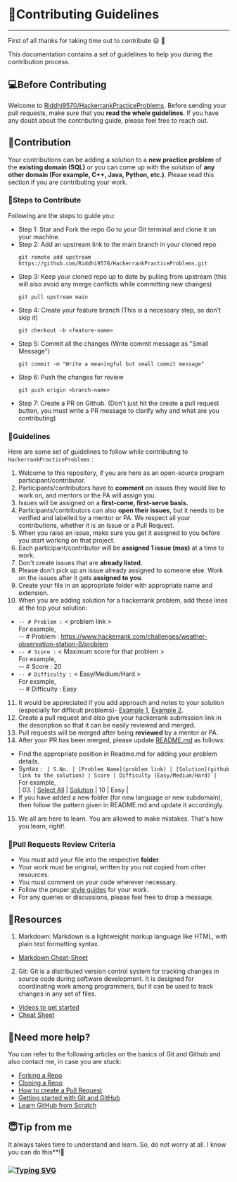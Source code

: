 # 🎇Contributing Guidelines

---

First of all thanks for taking time out to contribute :smiley: :partying_face:

This documentation contains a set of guidelines to help you during the contribution process.

## 💻Before Contributing

Welcome to [Riddhi9570/HackerrankPracticeProblems](https://github.com/Riddhi9570/HackerrankPracticeProblems). Before sending your pull requests, make sure that you **read the whole
guidelines**. If you have any doubt about the contributing guide, please feel free to reach out.

## 🙌Contribution

Your contributions can be adding a solution to a **new practice problem** of the **existing domain (SQL)** or you can come up with the solution of **any other domain (For example, C++, Java, Python, etc.)**. Please read this section if you are contributing your work.

### 🔖Steps to Contribute

Following are the steps to guide you:

* Step 1: Star and Fork the repo Go to your Git terminal and clone it on your machine.
* Step 2: Add an upstream link to the main branch in your cloned repo
    ```
    git remote add upstream https://github.com/Riddhi9570/HackerrankPracticeProblems.git
    ```
* Step 3: Keep your cloned repo up to date by pulling from upstream (this will also avoid any merge conflicts while committing new changes)
    ```
    git pull upstream main
    ```
* Step 4: Create your feature branch (This is a necessary step, so don't skip it)
    ```
    git checkout -b <feature-name>
    ```
* Step 5: Commit all the changes (Write commit message as "Small Message")
    ```
    git commit -m "Write a meaningful but small commit message"
    ```
* Step 6: Push the changes for review
    ```
    git push origin <branch-name>
    ```
* Step 7: Create a PR on Github. (Don't just hit the create a pull request button, you must write a PR message to clarify why and what are you contributing)

### 🔑Guidelines

Here are some set of guidelines to follow while contributing to `HackerrankPracticeProblems` :

1. Welcome to this repository, if you are here as an open-source program participant/contributor.
2. Participants/contributors have to **comment** on issues they would like to work on, and mentors or the PA will assign you.
3. Issues will be assigned on a **first-come, first-serve basis.**
4. Participants/contributors can also **open their issues**, but it needs to be verified and labelled by a mentor or PA. We respect all your contributions, whether 
it is an Issue or a Pull Request.
5. When you raise an issue, make sure you get it assigned to you before you start working on that project.
6. Each participant/contributor will be **assigned 1 issue (max)** at a time to work.
7. Don't create issues that are **already listed**.
8. Please don't pick up an issue already assigned to someone else. Work on the issues after it gets **assigned to you**.
9. Create your file in an appropriate folder with appropriate name and extension.
10. When you are adding solution for a hackerrank problem, add these lines at the top your solution:
  - `-- # Problem :` < problem link >
    <br> For example, <br> -- # Problem : https://www.hackerrank.com/challenges/weather-observation-station-8/problem 
  - `-- # Score :` < Maximum score for that problem >
    <br> For example, <br> -- # Score : 20 
  - `-- # Difficulty :` < Easy/Medium/Hard >
    <br> For example, <br> -- # Difficulty : Easy
11. It would be appreciated if you add approach and notes to your solution (especially for difficult problems)- [Example 1](https://github.com/Riddhi9570/HackerrankPracticeProblems/blob/main/SQL/1.%20BASIC%20SELECT/10.%20Weather%20Observation%20Station%205.sql), [Example 2](https://github.com/Riddhi9570/HackerrankPracticeProblems/blob/main/SQL/3.%20AGGREGATION/17.%20Weather%20Observation%20Station%2020.sql).
12. Create a pull request and also give your hackerrank submission link in the description so that it can be easily reviewed and merged.
13. Pull requests will be merged after being **reviewed** by a mentor or PA.
14. After your PR has been merged, please update [README.md](https://github.com/Riddhi9570/HackerrankPracticeProblems/blob/main/README.md) as follows:
  - Find the appropriate position in Readme.md for adding your problem details. 
  - Syntax :
    ` | S.No. | [Problem Name](problem link) | [Solution](github link to the solution) | Score | Difficulty (Easy/Medium/Hard) |`
    <br> For example, <br> | 03. | [Select All](https://www.hackerrank.com/challenges/select-all-sql/problem) | [Solution](https://github.com/Riddhi9570/HackerrankPracticeProblems/blob/main/SQL/1.%20BASIC%20SELECT/03.%20Select%20All.sql) | 10 | Easy |
  - If you have added a new folder (for new language or new subdomain), then follow the pattern given in README.md and update it accordingly.
15. We all are here to learn. You are allowed to make mistakes. That's how you learn, right!.

### 🧲Pull Requests Review Criteria

<!-- Please fill the **[PR Template](PrTemplateLink)** properly while making a Pull Request. -->
- You must add your file into the respective **folder**.
- Your work must be original, written by you not copied from other resources.
- You must comment on your code wherever necessary.
- Follow the proper [style guides](https://google.github.io/styleguide/) for your work.
- For any queries or discussions, please feel free to drop a message.

## 📖Resources

1. Markdown: Markdown is a lightweight markup language like HTML, with plain text formatting syntax. 
  * [Markdown Cheat-Sheet](https://github.com/adam-p/markdown-here/wiki/Markdown-Cheatsheet)

2. Git: Git is a distributed version control system for tracking changes in source code during software development. It is designed for coordinating work among programmers, but it can be used to track changes in any set of files.
  * [Videos to get started](https://www.youtube.com/watch?v=xAAmje1H9YM&list=PLeo1K3hjS3usJuxZZUBdjAcilgfQHkRzW)
  * [Cheat Sheet](https://www.atlassian.com/git/tutorials/atlassian-git-cheatsheet)

## 🤔Need more help?

You can refer to the following articles on the basics of Git and Github and also contact me, in case you are stuck:
- [Forking a Repo](https://help.github.com/en/github/getting-started-with-github/fork-a-repo)
- [Cloning a Repo](https://help.github.com/en/desktop/contributing-to-projects/creating-an-issue-or-pull-request)
- [How to create a Pull Request](https://opensource.com/article/19/7/create-pull-request-github)
- [Getting started with Git and GitHub](https://towardsdatascience.com/getting-started-with-git-and-github-6fcd0f2d4ac6)
- [Learn GitHub from Scratch](https://lab.github.com/githubtraining/introduction-to-github)

## 😇Tip from me

It always takes time to understand and learn. So, do not worry at all. I know you can do this**!💪

### [![Typing SVG](https://readme-typing-svg.herokuapp.com/?lines=Thanks+for+contributing!;&size=30)](https://git.io/typing-svg)

